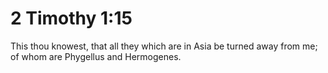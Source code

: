 # 2 Timothy 1:15

This thou knowest, that all they which are in Asia be turned away from me; of whom are Phygellus and Hermogenes.